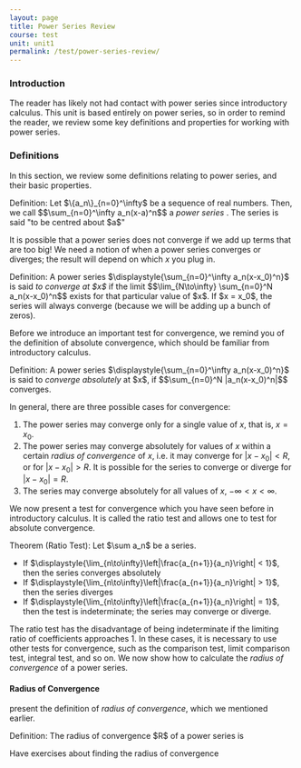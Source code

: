 ```yaml
---
layout: page
title: Power Series Review
course: test
unit: unit1
permalink: /test/power-series-review/
---
```


### Introduction
The reader has likely not had contact with power series since introductory calculus. This unit is based entirely on power series, so in order to remind the reader, we review some key definitions and properties for working with power series. 

### Definitions
In this section, we review some definitions relating to power series, and their basic properties.

<div class = "definition">
Definition: Let $\{a_n\}_{n=0}^\infty$ be a sequence of real numbers. Then, we call
$$\sum_{n=0}^\infty a_n(x-a)^n$$ 
a <i> power series </i>. The series is said "to be centred about $a$"
</div>

It is possible that a power series does not converge if we add up terms that are too big! We need a notion of when a power series converges or diverges; the result will depend on which $x$ you plug in.

<div class = "definition">
Definition: A power series $\displaystyle{\sum_{n=0}^\infty a_n(x-x_0)^n}$ is said <i> to converge at $x$ </i> if the limit
$$\lim_{N\to\infty} \sum_{n=0}^N a_n(x-x_0)^n$$
exists for that particular value of $x$. If $x = x_0$, the series will always converge (because we will be adding up a bunch of zeros). 
</div>

Before we introduce an important test for convergence, we remind you of the definition of absolute convergence, which should be familiar from introductory calculus.

<div class = "definition">
Definition: A power series $\displaystyle{\sum_{n=0}^\infty a_n(x-x_0)^n}$ is said to <i> converge absolutely </i> at $x$, if 
$$\sum_{n=0}^N |a_n(x-x_0)^n|$$ 
converges.
</div>

In general, there are three possible cases for convergence:
1. The power series may converge only for a single value of $x$, that is, $x = x_0$. 
2. The power series may converge absolutely for values of $x$ within a certain *radius of convergence* of $x$, i.e. it may converge for $|x-x_0| < R$, or for $|x-x_0| > R$. It is possible for the series to converge or diverge for $|x-x_0| = R$. 
3. The series may converge absolutely for all values of $x$, $-\infty < x < \infty$. 

We now present a test for convergence which you have seen before in introductory calculus. It is called the ratio test and allows one to test for absolute convergence.

<div class="theorem">
Theorem (Ratio Test): Let $\sum a_n$ be a series.
<ul>
<li> If $\displaystyle{\lim_{n\to\infty}\left|\frac{a_{n+1}}{a_n}\right| < 1}$, then the series converges absolutely </li>
<li> If $\displaystyle{\lim_{n\to\infty}\left|\frac{a_{n+1}}{a_n}\right| > 1}$, then the series diverges </li>
<li> If $\displaystyle{\lim_{n\to\infty}\left|\frac{a_{n+1}}{a_n}\right| = 1}$, then the test is indeterminate; the series may converge or diverge. </li>
</ul>
</div>

The ratio test has the disadvantage of being indeterminate if the limiting ratio of coefficients approaches 1. In these cases, it is necessary to use other tests for convergence, such as the comparison test, limit comparison test, integral test, and so on. We now show how to calculate the *radius of convergence* of a power series. 

#### Radius of Convergence


present the definition of *radius of convergence*, which we mentioned earlier. 

<div class = "definition">
Definition: The radius of convergence $R$ of a power series is 
</div>


Have exercises about finding the radius of convergence
